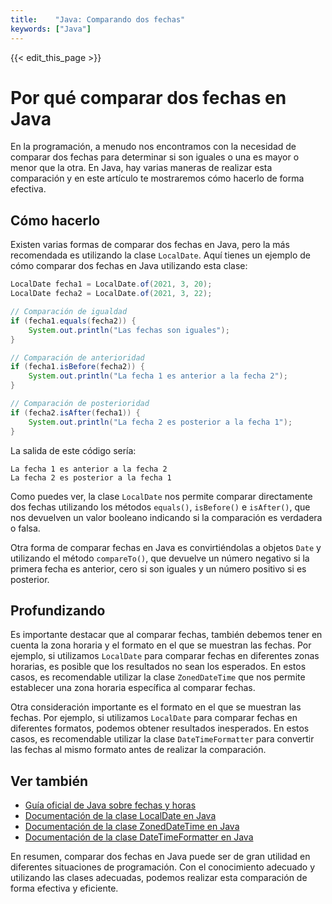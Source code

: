```yaml
---
title:    "Java: Comparando dos fechas"
keywords: ["Java"]
---
```


{{< edit_this_page >}}

# Por qué comparar dos fechas en Java

En la programación, a menudo nos encontramos con la necesidad de comparar dos fechas para determinar si son iguales o una es mayor o menor que la otra. En Java, hay varias maneras de realizar esta comparación y en este artículo te mostraremos cómo hacerlo de forma efectiva.

## Cómo hacerlo

Existen varias formas de comparar dos fechas en Java, pero la más recomendada es utilizando la clase `LocalDate`. Aquí tienes un ejemplo de cómo comparar dos fechas en Java utilizando esta clase:

```java
LocalDate fecha1 = LocalDate.of(2021, 3, 20);
LocalDate fecha2 = LocalDate.of(2021, 3, 22);

// Comparación de igualdad
if (fecha1.equals(fecha2)) {
    System.out.println("Las fechas son iguales");
}

// Comparación de anterioridad
if (fecha1.isBefore(fecha2)) {
    System.out.println("La fecha 1 es anterior a la fecha 2");
}

// Comparación de posterioridad
if (fecha2.isAfter(fecha1)) {
    System.out.println("La fecha 2 es posterior a la fecha 1");
}
```

La salida de este código sería:

```
La fecha 1 es anterior a la fecha 2
La fecha 2 es posterior a la fecha 1
```

Como puedes ver, la clase `LocalDate` nos permite comparar directamente dos fechas utilizando los métodos `equals()`, `isBefore()` e `isAfter()`, que nos devuelven un valor booleano indicando si la comparación es verdadera o falsa.

Otra forma de comparar fechas en Java es convirtiéndolas a objetos `Date` y utilizando el método `compareTo()`, que devuelve un número negativo si la primera fecha es anterior, cero si son iguales y un número positivo si es posterior.

## Profundizando

Es importante destacar que al comparar fechas, también debemos tener en cuenta la zona horaria y el formato en el que se muestran las fechas. Por ejemplo, si utilizamos `LocalDate` para comparar fechas en diferentes zonas horarias, es posible que los resultados no sean los esperados. En estos casos, es recomendable utilizar la clase `ZonedDateTime` que nos permite establecer una zona horaria específica al comparar fechas.

Otra consideración importante es el formato en el que se muestran las fechas. Por ejemplo, si utilizamos `LocalDate` para comparar fechas en diferentes formatos, podemos obtener resultados inesperados. En estos casos, es recomendable utilizar la clase `DateTimeFormatter` para convertir las fechas al mismo formato antes de realizar la comparación.

## Ver también
- [Guía oficial de Java sobre fechas y horas](https://docs.oracle.com/javase/tutorial/datetime/)
- [Documentación de la clase LocalDate en Java](https://docs.oracle.com/javase/8/docs/api/java/time/LocalDate.html)
- [Documentación de la clase ZonedDateTime en Java](https://docs.oracle.com/javase/8/docs/api/java/time/ZonedDateTime.html)
- [Documentación de la clase DateTimeFormatter en Java](https://docs.oracle.com/javase/8/docs/api/java/time/format/DateTimeFormatter.html)

En resumen, comparar dos fechas en Java puede ser de gran utilidad en diferentes situaciones de programación. Con el conocimiento adecuado y utilizando las clases adecuadas, podemos realizar esta comparación de forma efectiva y eficiente.